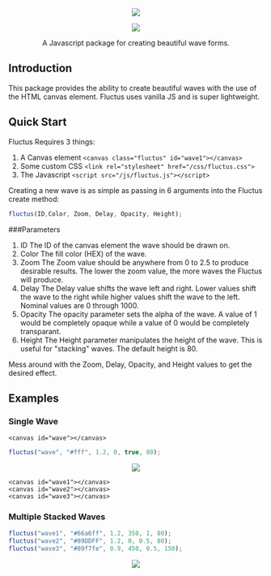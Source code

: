 <p align="center"><img src="https://eagleappteam.com/images/fluctus.png"></p>

<p align="center"><img src="https://eagleappteam.com/images/waves3.png"></p>

<p align="center">A Javascript package for creating beautiful wave forms.</p>

## Introduction

This package provides the ability to create beautiful waves with the use of the HTML canvas element. Fluctus uses vanilla JS and is super lightweight.

## Quick Start

Fluctus Requires 3 things:

1. A Canvas element ``` <canvas class="fluctus" id="wave1"></canvas> ```
2. Some custom CSS ``` <link rel="stylesheet" href="/css/fluctus.css"> ```
3. The Javascript ``` <script src="/js/fluctus.js"></script> ```

Creating a new wave is as simple as passing in 6 arguments into the Fluctus create method:

```javascript
fluctus(ID,Color, Zoom, Delay, Opacity, Height); 
```

###Parameters

1. ID
	The ID of the canvas element the wave should be drawn on.
2. Color
	The fill color (HEX) of the wave.
3. Zoom
	The Zoom value should be anywhere from 0 to 2.5 to produce desirable results. The lower the zoom value, the more waves the Fluctus will produce.
4. Delay
	The Delay value shifts the wave left and right. Lower values shift the wave to the right while higher values shift the wave to the left. Nominal values are 0 through 1000.
5. Opacity
	The opacity parameter sets the alpha of the wave. A value of 1 would be completely opaque while a value of 0 would be completely transparant.
6. Height
	The Height parameter manipulates the height of the wave. This is useful for "stacking" waves. The default height is 80.

Mess around with the Zoom, Delay, Opacity, and Height values to get the desired effect.

## Examples

### Single Wave

```
<canvas id="wave"></canvas>
```

```javascript
fluctus("wave", "#fff", 1.2, 0, true, 80);
```

<p align="center"><img src="https://eagleappteam.com/images/waveexample1.png"></p>

```
<canvas id="wave1"></canvas>
<canvas id="wave2"></canvas>
<canvas id="wave3"></canvas>
```

### Multiple Stacked Waves

```javascript
fluctus("wave1", "#66a6ff", 1.2, 350, 1, 80);
fluctus("wave2", "#89DDFF", 1.2, 0, 0.5, 80);
fluctus("wave3", "#89f7fe", 0.9, 450, 0.5, 150);
```

<p align="center"><img src="https://eagleappteam.com/images/waveexample2.png"></p>

